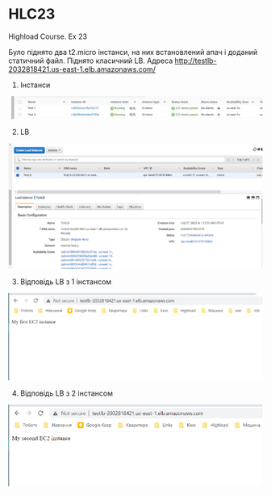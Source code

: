 # HLC23
Highload Course. Ex 23

Було піднято два t2.micro інстанси, на них встановлений апач і доданий статичний файл. Піднято класичний LB. Адреса http://testlb-2032818421.us-east-1.elb.amazonaws.com/

1. Інстанси

![1.png](resources/1.png)

2. LB

![2.png](resources/2.png)

3. Відповідь LB з 1 інстансом

![3.png](resources/3.png)

4. Відповідь LB з 2 інстансом

![4.png](resources/4.png)
